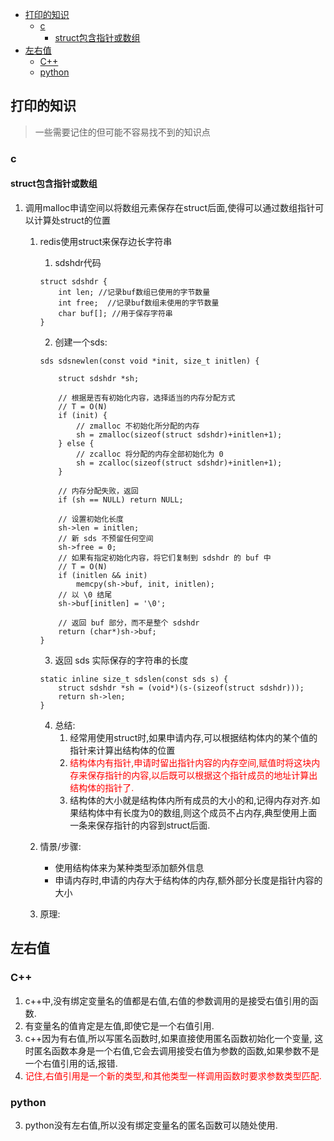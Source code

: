 
<!-- vim-markdown-toc GFM -->

* [打印的知识](#打印的知识)
	* [c](#c)
		* [struct包含指针或数组](#struct包含指针或数组)
* [左右值](#左右值)
	* [C++](#c-1)
	* [python](#python)

<!-- vim-markdown-toc -->

## 打印的知识
> 一些需要记住的但可能不容易找不到的知识点

### c
#### struct包含指针或数组
1. 调用malloc申请空间以将数组元素保存在struct后面,使得可以通过数组指针可以计算处struct的位置
	1. redis使用struct来保存边长字符串
		1. sdshdr代码
		```
		struct sdshdr {
			int len; //记录buf数组已使用的字节数量
			int free;  //记录buf数组未使用的字节数量
			char buf[]; //用于保存字符串
		}
		```

		2. 创建一个sds:
		```
		sds sdsnewlen(const void *init, size_t initlen) {

			struct sdshdr *sh;

			// 根据是否有初始化内容，选择适当的内存分配方式
			// T = O(N)
			if (init) {
				// zmalloc 不初始化所分配的内存
				sh = zmalloc(sizeof(struct sdshdr)+initlen+1);
			} else {
				// zcalloc 将分配的内存全部初始化为 0
				sh = zcalloc(sizeof(struct sdshdr)+initlen+1);
			}

			// 内存分配失败，返回
			if (sh == NULL) return NULL;

			// 设置初始化长度
			sh->len = initlen;
			// 新 sds 不预留任何空间
			sh->free = 0;
			// 如果有指定初始化内容，将它们复制到 sdshdr 的 buf 中
			// T = O(N)
			if (initlen && init)
				memcpy(sh->buf, init, initlen);
			// 以 \0 结尾
			sh->buf[initlen] = '\0';

			// 返回 buf 部分，而不是整个 sdshdr
			return (char*)sh->buf;
		}
		```
	
		3. 返回 sds 实际保存的字符串的长度
		```
		static inline size_t sdslen(const sds s) {
			struct sdshdr *sh = (void*)(s-(sizeof(struct sdshdr)));
			return sh->len;
		}
		```

		4. 总结:
			1. 经常用使用struct时,如果申请内存,可以根据结构体内的某个值的指针来计算出结构体的位置
			2. <font color=red>结构体内有指针,申请时留出指针内容的内存空间,赋值时将这块内存来保存指针的内容,以后既可以根据这个指针成员的地址计算出结构体的指针了.</font>
			3. 结构体的大小就是结构体内所有成员的大小的和,记得内存对齐.如果结构体中有长度为0的数组,则这个成员不占内存,典型使用上面一条来保存指针的内容到struct后面.

	2. 情景/步骤: 
		- 使用结构体来为某种类型添加额外信息
		- 申请内存时,申请的内存大于结构体的内存,额外部分长度是指针内容的大小

	3. 原理:
		
## 左右值
### C++ 
1. c++中,没有绑定变量名的值都是右值,右值的参数调用的是接受右值引用的函数.
2. 有变量名的值肯定是左值,即使它是一个右值引用.
3. c++因为有右值,所以写匿名函数时,如果直接使用匿名函数初始化一个变量,
	这时匿名函数本身是一个右值,它会去调用接受右值为参数的函数,如果参数不是一个右值引用的话,报错.
4. <font color=red>记住,右值引用是一个新的类型,和其他类型一样调用函数时要求参数类型匹配.</font>

### python
3. python没有左右值,所以没有绑定变量名的匿名函数可以随处使用.
